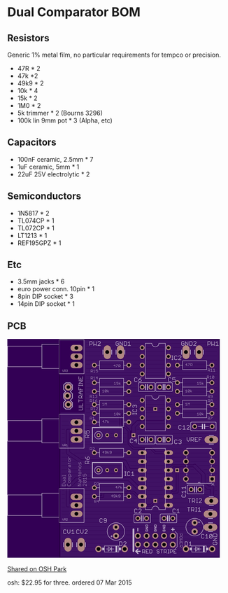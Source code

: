 ﻿# Dual Comparator BOM

## Resistors

Generic 1% metal film, no particular requirements for tempco or precision.

- 47R * 2
- 47k *2
- 49k9 * 2
- 10k * 4
- 15k * 2
- 1M0 * 2
- 5k trimmer * 2 (Bourns 3296)
- 100k lin 9mm pot * 3 (Alpha, etc)

## Capacitors

- 100nF ceramic, 2.5mm * 7
- 1uF ceramic, 5mm * 1
- 22uF 25V electrolytic * 2

## Semiconductors

- 1N5817 * 2
- TL074CP * 1
- TL072CP * 1
- LT1213 * 1
- REF195GPZ * 1

## Etc

- 3.5mm jacks * 6
- euro power conn. 10pin * 1
- 8pin DIP socket * 3
- 14pin DIP socket * 1

## PCB

![top](top.png)

[Shared on OSH Park](https://oshpark.com/shared_projects/FYjulcN6)

osh:  $22.95 for three.
ordered 07 Mar 2015
